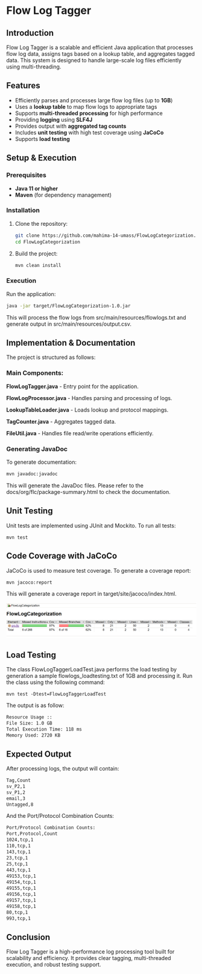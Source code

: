 # Flow Log Tagger

## Introduction

Flow Log Tagger is a scalable and efficient Java application that processes flow log data, assigns tags based on a lookup table, and aggregates tagged data. This system is designed to handle large-scale log files efficiently using multi-threading.

## Features

- Efficiently parses and processes large flow log files (up to **1GB**)
- Uses a **lookup table** to map flow logs to appropriate tags
- Supports **multi-threaded processing** for high performance
- Providing **logging** using **SLF4J** 
- Provides output with **aggregated tag counts**
- Includes **unit testing** with high test coverage using **JaCoCo**
- Supports **load testing**

## Setup & Execution

### Prerequisites

- **Java 11 or higher**
- **Maven** (for dependency management)

### Installation

1. Clone the repository:

   ```sh
   git clone https://github.com/mahima-14-umass/FlowLogCategorization.git
   cd FlowLogCategorization
   ```

2. Build the project:
    
    ```sh
   mvn clean install
   ```

### Execution

Run the application:

   ```sh
   java -jar target/FlowLogCategorization-1.0.jar
   ```

This will process the flow logs from src/main/resources/flowlogs.txt and generate output in src/main/resources/output.csv.

## Implementation & Documentation
The project is structured as follows:

### Main Components:

**FlowLogTagger.java** - Entry point for the application.

**FlowLogProcessor.java** - Handles parsing and processing of logs.

**LookupTableLoader.java** - Loads lookup and protocol mappings.

**TagCounter.java** - Aggregates tagged data.

**FileUtil.java** - Handles file read/write operations efficiently.

### Generating JavaDoc

To generate documentation:

```sh
mvn javadoc:javadoc
```

This will generate the JavaDoc files. Please refer to the docs/org/flc/package-summary.html to check the documentation.

## Unit Testing
Unit tests are implemented using JUnit and Mockito. To run all tests:

```shell
mvn test
```

## Code Coverage with JaCoCo
JaCoCo is used to measure test coverage. To generate a coverage report:

```shell
mvn jacoco:report
```
This will generate a coverage report in target/site/jacoco/index.html.

![img.png](img.png)

## Load Testing

The class FlowLogTaggerLoadTest.java performs the load testing by generation a sample flowlogs_loadtesting.txt of 1GB and processing it. 
Run the class using the following command:
```shell
mvn test -Dtest=FlowLogTaggerLoadTest
```
The output is as follow:
```shell
Resource Usage :: 
File Size: 1.0 GB
Total Execution Time: 118 ms
Memory Used: 2720 KB
```

## Expected Output

After processing logs, the output will contain:

```shell
Tag,Count
sv_P2,1
sv_P1,2
email,3
Untagged,8
```

And the Port/Protocol Combination Counts:

```shell
Port/Protocol Combination Counts:
Port,Protocol,Count
1024,tcp,1
110,tcp,1
143,tcp,1
23,tcp,1
25,tcp,1
443,tcp,1
49153,tcp,1
49154,tcp,1
49155,tcp,1
49156,tcp,1
49157,tcp,1
49158,tcp,1
80,tcp,1
993,tcp,1
```

## Conclusion
Flow Log Tagger is a high-performance log processing tool built for scalability and efficiency. It provides clear tagging, multi-threaded execution, and robust testing support.
